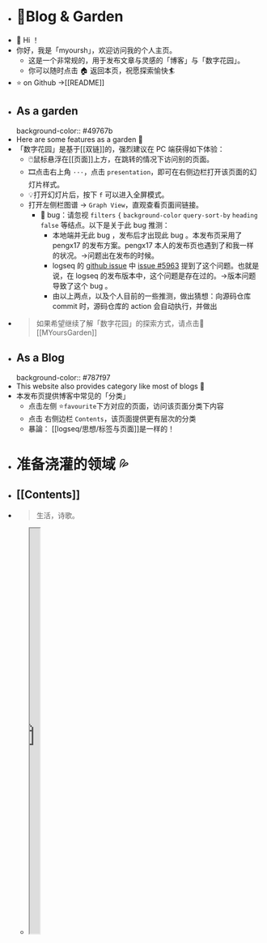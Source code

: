 - # 🏡Blog & Garden
- 👋 Hi ！
- 你好，我是「myoursh」，欢迎访问我的个人主页。
	- 这是一个非常规的，用于发布文章与灵感的「博客」与「数字花园」。
	- 你可以随时点击 🏠 返回本页，祝愿探索愉快🏄
- ⭐ on Github →[[README]]
- ## As a garden
  background-color:: #49767b
- Here are some features as a garden 🏡
- 「数字花园」是基于[[双链]]的，强烈建议在 PC 端获得如下体验：
	- 🖱️鼠标悬浮在[[页面]]上方，在跳转的情况下访问别的页面。
	- 🎞️点击右上角 `···`，点击 `presentation`，即可在右侧边栏打开该页面的幻灯片样式。
	- 💡打开幻灯片后，按下 `f` 可以进入全屏模式。
	- 打开左侧栏图谱 → `Graph View`，直观查看页面间链接。
		- 👾 bug：请忽视  `filters` `{` `background-color` `query-sort-by` `heading` `false` 等结点。以下是关于此 bug 推测：
			- 本地端并无此 bug ，发布后才出现此 bug 。本发布页采用了 pengx17 的发布方案。pengx17 本人的发布页也遇到了和我一样的状况。→问题出在发布的时候。
			- logseq 的 [github issue](https://github.com/logseq/logseq/issues) 中 [issue #5963](https://github.com/logseq/logseq/issues/5963) 提到了这个问题。也就是说，在 logseq 的发布版本中，这个问题是存在过的。→版本问题导致了这个 bug 。
			- 由以上两点，以及个人目前的一些推测，做出猜想：向源码仓库 commit 时，源码仓库的 action 会自动执行，并做出
- > 如果希望继续了解「数字花园」的探索方式，请点击🌷 [[MYoursGarden]]
- ## As a Blog
  background-color:: #787f97
- This website also provides category like most of blogs  📑
- 本发布页提供博客中常见的「分类」
	- 点击左侧 ⭐`favourite`下方对应的页面，访问该页面分类下内容
	- 点击 右侧边栏 `Contents`，该页面提供更有层次的分类
	- 暴論： [[logseq/思想/标签与页面]]是一样的！
- # 准备浇灌的领域 💦
- ## [[Contents]]
- > 生活，诗歌。
	- <iframe src="https://httishere.gitee.io/notion/new/today-shici.html?mode=w" width="20"height="800"></iframe>